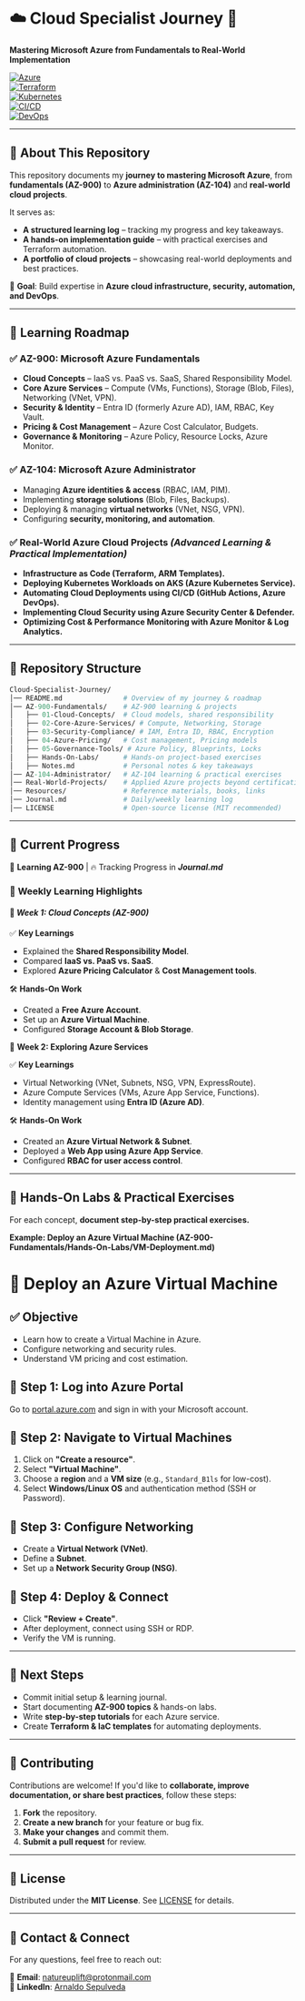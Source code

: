 # ☁️ **Cloud Specialist Journey** 🚀

**Mastering Microsoft Azure from Fundamentals to Real-World Implementation**  

[![Azure](https://img.shields.io/badge/Azure-0078D4?style=flat-square&logo=microsoftazure&logoColor=white)](https://azure.microsoft.com/)  
[![Terraform](https://img.shields.io/badge/Terraform-7B42BC?style=flat-square&logo=terraform&logoColor=white)](https://www.terraform.io/)  
[![Kubernetes](https://img.shields.io/badge/Kubernetes-326CE5?style=flat-square&logo=kubernetes&logoColor=white)](https://kubernetes.io/)  
[![CI/CD](https://img.shields.io/badge/GitHub%20Actions-2088FF?style=flat-square&logo=githubactions&logoColor=white)](https://github.com/features/actions)  
[![DevOps](https://img.shields.io/badge/DevOps-%23FCA121.svg?style=flat-square&logo=dev.to&logoColor=white)](https://azure.microsoft.com/en-us/solutions/devops/)  

---

## 📌 **About This Repository**

This repository documents my **journey to mastering Microsoft Azure**, from **fundamentals (AZ-900)** to **Azure administration (AZ-104)** and **real-world cloud projects**.  

It serves as:

- **A structured learning log** – tracking my progress and key takeaways.
- **A hands-on implementation guide** – with practical exercises and Terraform automation.
- **A portfolio of cloud projects** – showcasing real-world deployments and best practices.

🚀 **Goal**: Build expertise in **Azure cloud infrastructure, security, automation, and DevOps**.

---

## 📖 **Learning Roadmap**

### ✅ **AZ-900: Microsoft Azure Fundamentals**

- **Cloud Concepts** – IaaS vs. PaaS vs. SaaS, Shared Responsibility Model.
- **Core Azure Services** – Compute (VMs, Functions), Storage (Blob, Files), Networking (VNet, VPN).
- **Security & Identity** – Entra ID (formerly Azure AD), IAM, RBAC, Key Vault. 
- **Pricing & Cost Management** – Azure Cost Calculator, Budgets.
- **Governance & Monitoring** – Azure Policy, Resource Locks, Azure Monitor.

### ✅ **AZ-104: Microsoft Azure Administrator**

- Managing **Azure identities & access** (RBAC, IAM, PIM).  
- Implementing **storage solutions** (Blob, Files, Backups).  
- Deploying & managing **virtual networks** (VNet, NSG, VPN).  
- Configuring **security, monitoring, and automation**.  

### ✅ **Real-World Azure Cloud Projects** *(Advanced Learning & Practical Implementation)*

- **Infrastructure as Code (Terraform, ARM Templates).**  
- **Deploying Kubernetes Workloads on AKS (Azure Kubernetes Service).**  
- **Automating Cloud Deployments using CI/CD (GitHub Actions, Azure DevOps).**  
- **Implementing Cloud Security using Azure Security Center & Defender.**  
- **Optimizing Cost & Performance Monitoring with Azure Monitor & Log Analytics.**  

---

## 📂 **Repository Structure**

```graphql
Cloud-Specialist-Journey/
│── README.md               # Overview of my journey & roadmap  
│── AZ-900-Fundamentals/    # AZ-900 learning & projects  
│   ├── 01-Cloud-Concepts/  # Cloud models, shared responsibility  
│   ├── 02-Core-Azure-Services/ # Compute, Networking, Storage  
│   ├── 03-Security-Compliance/ # IAM, Entra ID, RBAC, Encryption  
│   ├── 04-Azure-Pricing/   # Cost management, Pricing models  
│   ├── 05-Governance-Tools/ # Azure Policy, Blueprints, Locks  
│   ├── Hands-On-Labs/      # Hands-on project-based exercises  
│   ├── Notes.md            # Personal notes & key takeaways  
│── AZ-104-Administrator/   # AZ-104 learning & practical exercises  
│── Real-World-Projects/    # Applied Azure projects beyond certification  
│── Resources/              # Reference materials, books, links  
│── Journal.md              # Daily/weekly learning log  
│── LICENSE                 # Open-source license (MIT recommended)  
```

---

## 🚀 **Current Progress**

📅 **Learning AZ-900** | 🔥 Tracking Progress in ***Journal.md***

### 📖 **Weekly Learning Highlights**

#### 📅 ***Week 1: Cloud Concepts (AZ-900)***

✅ **Key Learnings**

- Explained the **Shared Responsibility Model**.
- Compared **IaaS vs. PaaS vs. SaaS**.
- Explored **Azure Pricing Calculator** & **Cost Management tools**.

🛠️ **Hands-On Work**

- Created a **Free Azure Account**.
- Set up an **Azure Virtual Machine**.
- Configured **Storage Account & Blob Storage**.

📅 **Week 2: Exploring Azure Services**

✅ **Key Learnings**

- Virtual Networking (VNet, Subnets, NSG, VPN, ExpressRoute).
- Azure Compute Services (VMs, Azure App Service, Functions).
- Identity management using **Entra ID (Azure AD)**.

🛠️ **Hands-On Work**

- Created an **Azure Virtual Network & Subnet**.
- Deployed a **Web App using Azure App Service**.
- Configured **RBAC for user access control**.

---

## 🔬 **Hands-On Labs & Practical Exercises**
For each concept, **document step-by-step practical exercises.**

**Example: Deploy an Azure Virtual Machine (AZ-900-Fundamentals/Hands-On-Labs/VM-Deployment.md)**

# 🚀 **Deploy an Azure Virtual Machine**

## ✅ **Objective**

- Learn how to create a Virtual Machine in Azure.
- Configure networking and security rules.
- Understand VM pricing and cost estimation.

## 🔹 **Step 1: Log into Azure Portal**

Go to [portal.azure.com](https://portal.azure.com) and sign in with your Microsoft account.

## 🔹 **Step 2: Navigate to Virtual Machines**

1. Click on **"Create a resource"**.
2. Select **"Virtual Machine"**.
3. Choose a **region** and a **VM size** (e.g., `Standard_B1ls` for low-cost).
4. Select **Windows/Linux OS** and authentication method (SSH or Password).

## 🔹 **Step 3: Configure Networking**

- Create a **Virtual Network (VNet)**.
- Define a **Subnet**.
- Set up a **Network Security Group (NSG)**.

## 🔹 **Step 4: Deploy & Connect**

- Click **"Review + Create"**.
- After deployment, connect using SSH or RDP.
- Verify the VM is running.

---

## 📌 **Next Steps**

- Commit initial setup & learning journal.  
- Start documenting **AZ-900 topics** & hands-on labs.
- Write **step-by-step tutorials** for each Azure service.  
- Create **Terraform & IaC templates** for automating deployments.  

---

## 🤝 Contributing  
Contributions are welcome! If you'd like to **collaborate, improve documentation, or share best practices**, follow these steps:  

1. **Fork** the repository.  
2. **Create a new branch** for your feature or bug fix.  
3. **Make your changes** and commit them.  
4. **Submit a pull request** for review.  

---

## 📜 License  
Distributed under the **MIT License**. See [LICENSE](LICENSE) for details.  

---

## 📧 Contact & Connect  
For any questions, feel free to reach out:  

📩 **Email**: [natureuplift@protonmail.com](mailto:natureuplift@protonmail.com)  
🔗 **LinkedIn**: [Arnaldo Sepulveda](https://www.linkedin.com/in/arnaldo-sepulveda)  